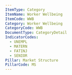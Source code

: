 ```yaml
---
ItemType: Category
ItemName: Worker Wellbeing
ItemCode: WWB
Category: Worker Wellbeing
CategoryCode: WWB
DocumentType: CategoryDetail
IndicatorCodes:
  - UNEMPL
  - MATERN
  - FATINJ
  - SENIOR
Pillar: Market Structure
PillarCode: MS
---
```


